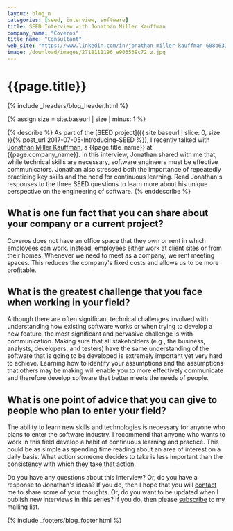 ```yaml
---
layout: blog_n
categories: [seed, interview, software]
title: SEED Interview with Jonathan Miller Kauffman
company_name: "Coveros"
title_name: "Consultant"
web_site: "https://www.linkedin.com/in/jonathan-miller-kauffman-608b6318/"
image: /download/images/2718111196_e903539c72_z.jpg
---
```


# {{page.title}}
{% include _headers/blog_header.html %}

{% assign size = site.baseurl | size | minus: 1 %}

{% describe %}
As part of the [SEED project]({{ site.baseurl | slice: 0, size }}{% post_url
2017-07-05-Introducing-SEED %}), I recently talked with [Jonathan Miller
Kauffman]({{page.web_site}}), a {{page.title_name}} at {{page.company_name}}.
In this interview, Jonathan shared with me that, while technical skills are
necessary, software engineers must be effective communicators. Jonathan also
stressed both the importance of repeatedly practicing key skills and the need for
continuous learning. Read Jonathan's responses to the three SEED questions to
learn more about his unique perspective on the engineering of software.
{% enddescribe %}

## What is one fun fact that you can share about your company or a current project?

Coveros does not have an office space that they own or rent in which employees
can work. Instead, employees either work at client sites or from their homes.
Whenever we need to meet as a company, we rent meeting spaces. This reduces
the company's fixed costs and allows us to be more profitable.

## What is the greatest challenge that you face when working in your field?

Although there are often significant technical challenges involved with
understanding how existing software works or when trying to develop a new
feature, the most significant and pervasive challenge is with communication.
Making sure that all stakeholders (e.g., the business, analysts, developers,
and testers) have the same understanding of the software that is going to be
developed is extremely important yet very hard to achieve. Learning how to
identify your assumptions and the assumptions that others may be making will
enable you to more effectively communicate and therefore develop software that
better meets the needs of people.

## What is one point of advice that you can give to people who plan to enter your field?

The ability to learn new skills and technologies is necessary for anyone who
plans to enter the software industry. I recommend that anyone who wants to
work in this field develop a habit of continuous learning and practice. This
could be as simple as spending time reading about an area of interest on a
daily basis. What action someone decides to take is less important than the
consistency with which they take that action.

Do you have any questions about this interview? Or, do you have a response to
Jonathan's ideas? If you do, then I hope that you will
[contact]({{site.baseurl}}contact/) me to share some of your thoughts. Or, do
you want to be updated when I publish new interviews in this series? If you do,
then please [subscribe]({{site.baseurl}}support/) to my mailing list.

{% include _footers/blog_footer.html %}
